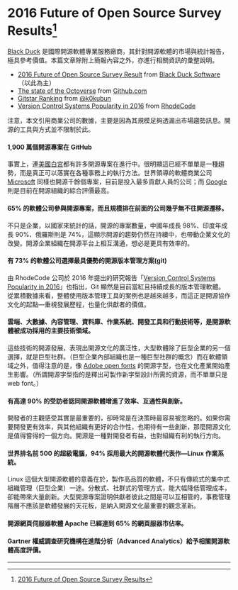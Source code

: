 # 2016 Future of Open Source Survey Results[^1]

[Black Duck](https://www.blackducksoftware.com/) 是國際開源軟體專業服務廠商，其針對開源軟體的市場與統計報告，極具參考價值。本篇文章除附上簡報內容之外，亦進行相關資訊的彙整說明。

* [2016 Future of Open Source Survey Result](https://www.blackducksoftware.com/2016-future-of-open-source) from [Black Duck Software](https://www.slideshare.net/blackducksoftware) （以此為主）
* [The state of the Octoverse](https://octoverse.github.com/) from [Github.com](https://github.com/)
* [Gitstar Ranking](https://gitstar-ranking.com/) from [@k0kubun](https://github.com/k0kubun)
* [Version Control Systems Popularity in 2016](https://rhodecode.com/insights/version-control-systems-2016) from [RhodeCode](https://rhodecode.com/)

注意，本文引用商業公司的數據，主要是因為其規模足夠透漏出市場趨勢訊息。開源的工具與方式並不限制於此。

#### 1,900 萬個開源專案在 GitHub

事實上，連[美國白宮](https://github.com/WhiteHouse)都有許多開源專案在進行中。很明顯這已經不單單是一種趨勢，而是真正可以落實在各種事務上的執行方法。世界領導的軟體商業公司 [Microsoft](https://github.com/Microsoft) 同樣也開源千餘個專案，目前是投入最多貢獻人員的公司；而 [Google](https://github.com/google) 則是目前在開源組織的綜合評價最高。

#### 65% 的軟體公司參與開源專案，而且規模排在前面的公司幾乎無不往開源遷移。

不只是企業，以國家來統計的話，開源的專案數量，中國年成長 98%、印度年成長 90%、俄羅斯則是 74%，這顯示開源的趨勢仍然在持續中，也帶動企業文化的改變。開源企業組織在開源平台上相互溝通，想必是更具有效率的。

#### 有 73% 的軟體公司選擇最具優勢的開源版本管理方案\(git\)

由 RhodeCode 公司於 2016 年提出的研究報告「[Version Control Systems Popularity in 2016](https://rhodecode.com/insights/version-control-systems-2016)」也指出，Git 顯然是目前當紅且持續成長的版本管理軟體。從累積數據來看，整體使用版本管理工具的案例也是越來越多，而這正是開源協作文化的起點—重視發展歷程，也量化供獻者的價值。

#### 雲端、大數據、內容管理、資料庫、作業系統、開發工具和行動技術等，是開源軟體被成功採用的主要技術領域。

這些技術的開源發展，表現出開源文化的廣泛性，大型軟體除了巨型企業的另一個選擇，就是巨型社群。（巨型企業內部組織也是一種巨型社群的概念）而在軟體領域之外，值得注意的是，像 [Adobe open fonts](https://github.com/adobe-fonts) 的開源字型，也在文化產業開始產生影響。（所謂開源字型指的是釋出可製作新字型設計所需的資源，而不單單只是 web font。）

#### 有高達 90% 的受訪者認同開源軟體增進了效率、互通性與創新。

開發者的主觀感受其實是最重要的，卻時常是在決策時最容易被忽略的。如果你需要開發更有效率，與其他組織有更好的合作性，也期待有一些創新，那麼開源文化是值得嘗得的一個方向。開源是一種對開發者有益，也對組織有利的執行方向。

#### 世界排名前 500 的超級電腦，94% 採用最大的開源軟體代表作—Linux 作業系統。

Linux 這個大型開源軟體的意義在於，製作高品質的軟體，不只有傳統式的集中式組織管理（巨型企業）一途。分散式、社群式的管理方式，能大幅降低管理成本，卻能帶來大量創新。大型開源專案證明供獻者彼此之間是可以互相管的，事務管理階層不應該是軟體發展的天花板，是納入開源文化最重要的觀念革新。

#### 開源網頁伺服器軟體 Apache 已經達到 65% 的網頁服器市佔率。

#### Gartner 權威調查研究機構在進階分析（Advanced Analytics）給予相關開源軟體高度評價。

---

[^1]:  [2016 Future of Open Source Survey Results](https://www.slideshare.net/blackducksoftware/2016-future-of-open-source-survey-results)

